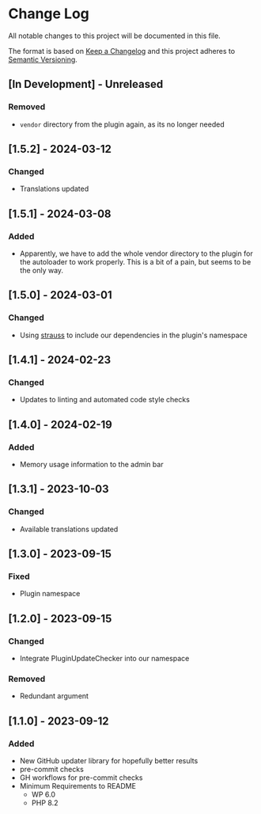 # Change Log

All notable changes to this project will be documented in this file.

The format is based on [Keep a Changelog](http://keepachangelog.com/)
and this project adheres to [Semantic Versioning](http://semver.org/).

## \[In Development\] - Unreleased

### Removed

- `vendor` directory from the plugin again, as its no longer needed

## \[1.5.2\] - 2024-03-12

### Changed

- Translations updated

## \[1.5.1\] - 2024-03-08

### Added

- Apparently, we have to add the whole vendor directory to the plugin for the
  autoloader to work properly. This is a bit of a pain, but seems to be the only way.

## \[1.5.0\] - 2024-03-01

### Changed

- Using [strauss](https://github.com/BrianHenryIE/strauss) to include our dependencies in the plugin's namespace

## \[1.4.1\] - 2024-02-23

### Changed

- Updates to linting and automated code style checks

## \[1.4.0\] - 2024-02-19

### Added

- Memory usage information to the admin bar

## \[1.3.1\] - 2023-10-03

### Changed

- Available translations updated

## \[1.3.0\] - 2023-09-15

### Fixed

- Plugin namespace

## \[1.2.0\] - 2023-09-15

### Changed

- Integrate PluginUpdateChecker into our namespace

### Removed

- Redundant argument

## \[1.1.0\] - 2023-09-12

### Added

- New GitHub updater library for hopefully better results
- pre-commit checks
- GH workflows for pre-commit checks
- Minimum Requirements to README
  - WP 6.0
  - PHP 8.2
